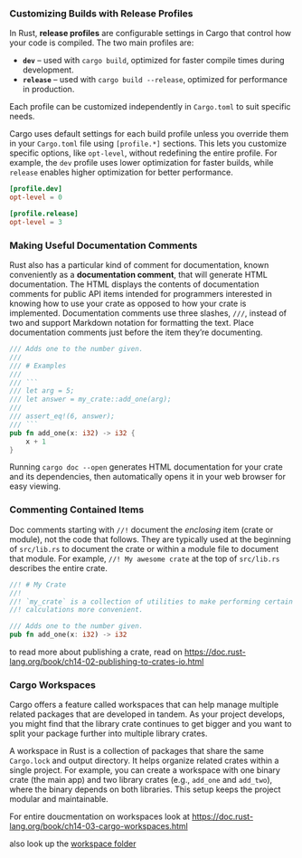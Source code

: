 ### Customizing Builds with Release Profiles

In Rust, **release profiles** are configurable settings in Cargo that control how your code is compiled. The two main profiles are:

- **`dev`** – used with `cargo build`, optimized for faster compile times during development.
- **`release`** – used with `cargo build --release`, optimized for performance in production.

Each profile can be customized independently in `Cargo.toml` to suit specific needs.

Cargo uses default settings for each build profile unless you override them in your `Cargo.toml` file using `[profile.*]` sections. This lets you customize specific options, like `opt-level`, without redefining the entire profile. For example, the `dev` profile uses lower optimization for faster builds, while `release` enables higher optimization for better performance.

```toml
[profile.dev]
opt-level = 0

[profile.release]
opt-level = 3
```

### Making Useful Documentation Comments
Rust also has a particular kind of comment for documentation, known conveniently as a **documentation comment**, that will generate HTML documentation. The HTML displays the contents of documentation comments for public API items intended for programmers interested in knowing how to use your crate as opposed to how your crate is implemented.
Documentation comments use three slashes, `///`, instead of two and support Markdown notation for formatting the text. Place documentation comments just before the item they’re documenting. 

```rust
/// Adds one to the number given.
///
/// # Examples
///
/// ```
/// let arg = 5;
/// let answer = my_crate::add_one(arg);
///
/// assert_eq!(6, answer);
/// ```
pub fn add_one(x: i32) -> i32 {
    x + 1
}
```

Running `cargo doc --open` generates HTML documentation for your crate and its dependencies, then automatically opens it in your web browser for easy viewing.


### Commenting Contained Items
Doc comments starting with `//!` document the *enclosing* item (crate or module), not the code that follows. They are typically used at the beginning of `src/lib.rs` to document the crate or within a module file to document that module. For example, `//! My awesome crate` at the top of `src/lib.rs` describes the entire crate.

```rust
//! # My Crate
//!
//! `my_crate` is a collection of utilities to make performing certain
//! calculations more convenient.

/// Adds one to the number given.
pub fn add_one(x: i32) -> i32
```

to read more about publishing a crate, read on https://doc.rust-lang.org/book/ch14-02-publishing-to-crates-io.html


### Cargo Workspaces
Cargo offers a feature called workspaces that can help manage multiple related packages that are developed in tandem. As your project develops, you might find that the library crate continues to get bigger and you want to split your package further into multiple library crates. 

A workspace in Rust is a collection of packages that share the same `Cargo.lock` and output directory. It helps organize related crates within a single project. For example, you can create a workspace with one binary crate (the main app) and two library crates (e.g., `add_one` and `add_two`), where the binary depends on both libraries. This setup keeps the project modular and maintainable.

For entire doucmentation on workspaces look at https://doc.rust-lang.org/book/ch14-03-cargo-workspaces.html

also look up the  [workspace folder](../add-workspace/)